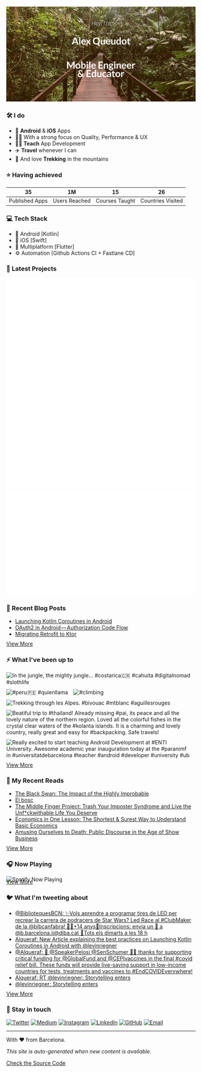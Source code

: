 ![banner](images/banner-cr.jpeg)

### 🛠 I do
- 📱 **Android** & **iOS** Apps
- 👨‍💻 With a strong focus on Quality, Performance & UX
- 👨‍🏫 **Teach** App Development
- ✈️ **Travel** whenever I can
- 💚 And love **Trekking** in the mountains

### ⭐️ Having achieved

| 35 | 1M | 15 | 26 |
| :-: | :-: | :-: | :-: |
| Published Apps | Users Reached | Courses Taught | Countries Visited |

### 💻 Tech Stack
- 🤖 Android [Kotlin]
- 🍎 iOS [Swift]
- 📱 Multiplatform [Flutter]
- ⚙️ Automation [Github Actions CI + Fastlane CD]

### 📱 Latest Projects
<!-- APPSTORES-FEED:START -->
<div style="display:grid; 
            grid-template-columns: repeat(auto-fit, minmax(330px, 1fr));
            max-width: 660px;">
<a href="https://play.google.com/store/apps/details?id=lr.globalcitizen.com&hl=en&gl=us"><img src="./apps/lr.globalcitizen.com.svg"/></a>
<a href="https://apps.apple.com/us/app/spireworks/id1372884614?uo=4"><img src="./apps/1372884614.svg"/></a>
<a href="https://play.google.com/store/apps/details?id=org.avenew.activist&hl=en&gl=us"><img src="./apps/org.avenew.activist.svg"/></a>
<a href="https://apps.apple.com/us/app/global-citizen-take-action/id990655529?uo=4"><img src="./apps/990655529.svg"/></a>
<a href="https://play.google.com/store/apps/details?id=de.entwickler.tutorials.app&hl=en&gl=us"><img src="./apps/de.entwickler.tutorials.app.svg"/></a>
<a href="https://apps.apple.com/us/app/droplette/id1535102177?uo=4"><img src="./apps/1535102177.svg"/></a>
</div>
<!-- APPSTORES-FEED:END -->

### 📕 Recent Blog Posts
<!-- BLOG-POST-LIST:START -->
- [Launching Kotlin Coroutines in Android](https://medium.com/l-r-engineering/launching-kotlin-coroutines-in-android-coroutine-scope-context-800d280ebd80?source=rss-18ecf9ef4d5b------2)
- [OAuth2 in Android — Authorization Code Flow](https://medium.com/l-r-engineering/oauth2-in-android-authorization-code-flow-ffc4355dd473?source=rss-18ecf9ef4d5b------2)
- [Migrating Retrofit to Ktor](https://medium.com/l-r-engineering/migrating-retrofit-to-ktor-93bdaf58d7d4?source=rss-18ecf9ef4d5b------2)
<!-- BLOG-POST-LIST:END -->
<p style="margin-top:-5px">
        <a href="https://medium.com/@alqueraf">View More</a>
</p>

### ⚡️ What I've been up to
<!-- INSTAGRAM-FEED:START -->
<p><img width="250px" src="https://www.picuki.com/hosted-by-instagram/url=https%3A%7C%7C%7C%7Cinstagram.fiev22-1.fna.fbcdn.net%7C%7Cv%7C%7Ct51.2885-15%7C%7Csh0.08%7C%7Ce35%7C%7Cs640x640%7C%7C164055253_146700304009608_2500471905385537273_n.jpg%3Ftp%3D1%26_nc_ht%3Dinstagram.fiev22-1.fna.fbcdn.net%26_nc_cat%3D100%26_nc_ohc%3DXdMSHRknQxoAX9rL2bl%26edm%3DABfd0MgBAAAA%26ccb%3D7-4%26oh%3Dad9588982eb118032c727be00becb55b%26oe%3D60B4D23B%26_nc_sid%3D7bff83" alt="In the jungle, the mighty jungle...  #costarica🇨🇷  #cahuita  #digitalnomad  #slothlife" style="padding-right:10px;padding-bottom:10px" /> <img width="250px" src="https://www.picuki.com/hosted-by-instagram/url=https%3A%7C%7C%7C%7Cinstagram.fiev22-1.fna.fbcdn.net%7C%7Cv%7C%7Ct51.2885-15%7C%7Csh0.08%7C%7Ce35%7C%7Cc180.0.1080.1080a%7C%7Cs640x640%7C%7C134741911_3550164045078801_496483062783369485_n.jpg%3Ftp%3D1%26_nc_ht%3Dinstagram.fiev22-1.fna.fbcdn.net%26_nc_cat%3D109%26_nc_ohc%3DlCZ7NUpnWBIAX9Osk5Y%26edm%3DABfd0MgBAAAA%26ccb%3D7-4%26oh%3D2a00994ba845722519c915184cbfe19d%26oe%3D60B332E6%26_nc_sid%3D7bff83" alt="#peru🇵🇪  #quienllama" style="padding-right:10px;padding-bottom:10px" /> <img width="250px" src="https://www.picuki.com/hosted-by-instagram/url=https%3A%7C%7C%7C%7Cinstagram.fiev22-2.fna.fbcdn.net%7C%7Cv%7C%7Ct51.2885-15%7C%7Csh0.08%7C%7Ce35%7C%7Cc315.0.810.810a%7C%7Cs640x640%7C%7C134835069_395271954906995_554156271251983796_n.jpg%3Ftp%3D1%26_nc_ht%3Dinstagram.fiev22-2.fna.fbcdn.net%26_nc_cat%3D111%26_nc_ohc%3DEx6qp_QvhmYAX-UJ_rH%26edm%3DABfd0MgBAAAA%26ccb%3D7-4%26oh%3D744ed7a0970e75b2d00423637edf43d5%26oe%3D60B1EF6B%26_nc_sid%3D7bff83" alt="#climbing" style="padding-right:10px;padding-bottom:10px" /> <img width="250px" src="https://www.picuki.com/hosted-by-instagram/url=https%3A%7C%7C%7C%7Cinstagram.fiev22-1.fna.fbcdn.net%7C%7Cv%7C%7Ct51.2885-15%7C%7Csh0.08%7C%7Ce35%7C%7Cs640x640%7C%7C114581420_329866848037409_3165778290244745196_n.jpg%3Ftp%3D1%26_nc_ht%3Dinstagram.fiev22-1.fna.fbcdn.net%26_nc_cat%3D105%26_nc_ohc%3DgG5BtAcPM1AAX8VN64w%26edm%3DABfd0MgBAAAA%26ccb%3D7-4%26oh%3D9be5d1d3c3cfe3d546f493008a5284db%26oe%3D60B27447%26_nc_sid%3D7bff83" alt="Trekking through les Alpes.  #bivouac  #mtblanc  #aguillesrouges" style="padding-right:10px;padding-bottom:10px" /> <img width="250px" src="https://www.picuki.com/hosted-by-instagram/url=https%3A%7C%7C%7C%7Cinstagram.fiev22-2.fna.fbcdn.net%7C%7Cv%7C%7Ct51.2885-15%7C%7Csh0.08%7C%7Ce35%7C%7Cs640x640%7C%7C50659791_115686899539189_4155358141532017584_n.jpg%3Ftp%3D1%26_nc_ht%3Dinstagram.fiev22-2.fna.fbcdn.net%26_nc_cat%3D101%26_nc_ohc%3D0T2LVQklv5IAX-OSxVg%26edm%3DABfd0MgBAAAA%26ccb%3D7-4%26oh%3Dc7f10260d267ac654876a66e68c2eb10%26oe%3D60B1DF38%26_nc_sid%3D7bff83" alt="Beatiful trip to  #thailand! Already missing  #pai, its peace and all the lovely nature of the northern region. Loved all the colorful fishes in the crystal clear waters of the  #kolanta islands. It is a charming and lovely country, really great and easy for  #backpacking.  Safe travels!" style="padding-right:10px;padding-bottom:10px" /> <img width="250px" src="https://www.picuki.com/hosted-by-instagram/url=https%3A%7C%7C%7C%7Cinstagram.fiev22-1.fna.fbcdn.net%7C%7Cv%7C%7Ct51.2885-15%7C%7Ce35%7C%7Cc236.0.608.608a%7C%7C42653029_2058615494449795_4125159065197996634_n.jpg%3Ftp%3D1%26_nc_ht%3Dinstagram.fiev22-1.fna.fbcdn.net%26_nc_cat%3D107%26_nc_ohc%3DHZWl6PvOqDcAX9QtudW%26edm%3DABfd0MgBAAAA%26ccb%3D7-4%26oh%3D8d7f9a2bc0155698d4f50810b66df0b7%26oe%3D60B255A3%26_nc_sid%3D7bff83" alt="Really excited to start teaching Android Development at  #ENTI University. Awesome academic year inauguration today at the  #paranimf in  #universitatdebarcelona   #teacher  #android  #developer  #university  #ub" style="padding-right:10px;padding-bottom:10px" /> </p>
<!-- INSTAGRAM-FEED:END -->
<p style="margin-top:-15px">
        <a href="https://instagram.com/alqueraf">View More</a>
</p>

### 📖 My Recent Reads
<!-- GOODREADS:START -->
- [The Black Swan: The Impact of the Highly Improbable](https://www.goodreads.com/review/show/3630502845?utm_medium=api&utm_source=rss)
- [El bosc](https://www.goodreads.com/review/show/3897897762?utm_medium=api&utm_source=rss)
- [The Middle Finger Project: Trash Your Imposter Syndrome and Live the Unf*ckwithable Life You Deserve](https://www.goodreads.com/review/show/3546824765?utm_medium=api&utm_source=rss)
- [Economics in One Lesson: The Shortest & Surest Way to Understand Basic Economics](https://www.goodreads.com/review/show/3324987322?utm_medium=api&utm_source=rss)
- [Amusing Ourselves to Death: Public Discourse in the Age of Show Business](https://www.goodreads.com/review/show/2968197244?utm_medium=api&utm_source=rss)
<!-- GOODREADS:END -->
<p style="margin-top:-5px">
        <a href="https://www.goodreads.com/user/show/40277231-alex-queudot">View More</a>
</p>

### 🎧 Now Playing
![Spotify Now Playing](https://spotify-now-playing-alqueraf.vercel.app/api/spotify)

<p style="margin-top:-25px">
        <a href="https://open.spotify.com/user/alqueraf">View More</a>
</p>
   
### 🐦 What I'm tweeting about
<!-- TWITTER:START -->
- [@BibliotequesBCN: ✨Vols aprendre a programar tires de LED per recrear la carrera de podracers de Star Wars? Led Race al #ClubMaker de la @bibcanfabra! 👧👦+14 anys📲Inscripcions: envia un 📧 a @b.barcelona.ii@diba.cat 📆Tots els dimarts a les 18 h](https://rss.app/articles/cb4e791f6f6d729c074351566bd3a7c508111d6e3d36b0edcbed931f949362d4c03c8b132a9c8f2cb6e1757cdc13069760d66fe8c7127f168d3bc26281c7)
- [Alqueraf: New Article explaining the best practices on Launching Kotlin Coroutines in Android with @levinriegner](https://rss.app/articles/cb4e791f6f6d729c074351566bd3a7c508111d6e3e33a3f4c7f0861cca9573c6f60ab61368dbd96cf0a66e7ede1c0b9360d16ee7cb167e)
- [@Alqueraf: 🙏  @SpeakerPelosi @SenSchumer 🙏🏾  thanks for supporting critical funding for @GlobalFund and @CEPIvaccines in the final #covid relief bill. These funds will provide live-saving support in low-income countries for tests, treatments and vaccines to #EndCOVIDEverywhere!](https://rss.app/articles/cb4e791f6f6d729c074351566bd3a7c508111d6e3e33a3f4c7f0861cca9573c6f60ab61368dbd969f4a5697bdf150d9661d769e2c1137d)
- [Alqueraf: RT @levinriegner: Storytelling enters](https://rss.app/articles/cb4e791f6f6d729c074351566bd3a7c508111d6e3e33a3f4c7f0861cca9573c6f60ab61368dbd869fba16b7dd917079460d16de0c51379)
- [@levinriegner: Storytelling enters](https://rss.app/articles/cb4e791f6f6d729c074351566bd3a7c508111d6e133aa4e8ccf08e1f828862d5ad0cb15d2d9d9d77f2a16c7cd8150c9366d369e4c1177f1d8338c2)
<!-- TWITTER:END -->
<p style="margin-top:-5px">
        <a href="https://twitter.com/alqueraf">View More</a>
</p>

### 💬 Stay in touch
<p>
        <a href="https://twitter.com/alqueraf" target="_blank"><img alt="Twitter"
                        src="https://img.shields.io/badge/twitter-%231DA1F2.svg?&style=for-the-badge&logo=twitter&logoColor=white" /></a>
        <a href="https://medium.com/@alqueraf" target="_blank"><img alt="Medium"
                        src="https://img.shields.io/badge/medium-%2312100E.svg?&style=for-the-badge&logo=medium&logoColor=white" /></a>
        <a href="https://www.instagram.com/alqueraf" target="_blank"><img alt="Instagram"
                        src="https://img.shields.io/badge/instagram-%23E4405F.svg?&style=for-the-badge&logo=instagram&logoColor=white" /></a>
        <a href="https://www.linkedin.com/in/alexqueudot" target="_blank"><img alt="LinkedIn"
                        src="https://img.shields.io/badge/linkedin-%230077B5.svg?&style=for-the-badge&logo=linkedin&logoColor=white" /></a>
        <a href="https://github.com/alqueraf" target="_blank"><img alt="GitHub"
                        src="https://img.shields.io/badge/GitHub-100000?style=for-the-badge&logo=github&logoColor=white" /></a>
        <a href="mailto:alqueraf@gmail.com" target="_blank"><img alt="Email"
                        src="https://img.shields.io/badge/Gmail-D14836?style=for-the-badge&logo=gmail&logoColor=white" /></a>
</p>

---
With ❤️ from Barcelona.

*This site is auto-generated when new content is available*.

<a href="https://github.com/Alqueraf/Alqueraf">Check the Source Code</a>
